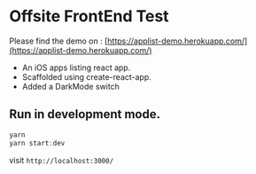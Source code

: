# Offsite FrontEnd Test

Please find the demo on : [https://applist-demo.herokuapp.com/](https://applist-demo.herokuapp.com/)

- An iOS apps listing react app.
- Scaffolded using create-react-app.
- Added a DarkMode switch

## Run in development mode.

```javascript
yarn
yarn start:dev
```

visit `http://localhost:3000/`
